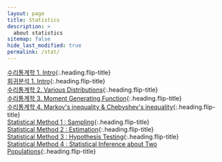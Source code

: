 ```yaml
---
layout: page
title: Statistics
description: >
  about statistics
sitemap: false
hide_last_modified: true
permalink: /stat/
---
```


[수리통계학 1. Intro]{:.heading.flip-title} \
[회귀분석 1. Intro]{:.heading.flip-title} \
[수리통계학 2. Various Distributions]{:.heading.flip-title} \
[수리통계학 3. Moment Generating Function]{:.heading.flip-title} \
[수리통계학 4. Markov's inequality & Chebyshev's inequality]{:.heading.flip-title} \
[Statistical Method 1 : Sampling]{:.heading.flip-title} \
[Statistical Method 2 : Estimation]{:.heading.flip-title} \
[Statistical Method 3 : Hypothesis Testing]{:.heading.flip-title} \
[Statistical Method 4 : Statistical Inference about Two Populations]{:.heading.flip-title}


[수리통계학 1. Intro]: /stat/2024-02-18-stat1
[회귀분석 1. Intro]: /stat/2024-02-25-stat2
[수리통계학 2. Various Distributions]: /stat/2024-02-29-stat3
[수리통계학 3. Moment Generating Function]: /stat/2024-03-01-stat4
[수리통계학 4. Markov's inequality & Chebyshev's inequality]: /stat/2024-03-02-stat5
[Statistical Method 1 : Sampling]: /stat/2024-04-14-stat6
[Statistical Method 2 : Estimation]: /stat/2024-04-29-stat7
[Statistical Method 3 : Hypothesis Testing]: /stat/2024-04-29-stat8
[Statistical Method 4 : Statistical Inference about Two Populations]: /stat/2024-04-29-stat9